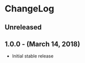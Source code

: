 ChangeLog
=========

Unreleased
-----------------

1.0.0 - (March 14, 2018)
------------------
* Initial stable release
